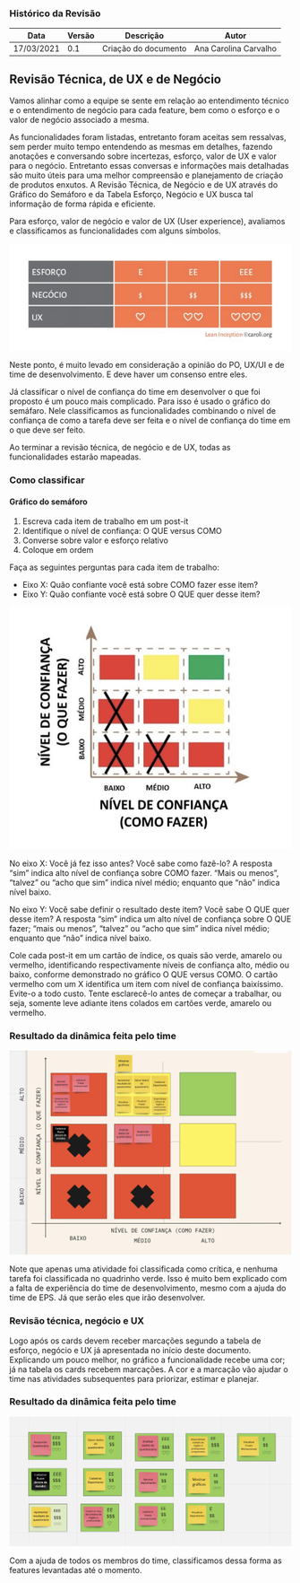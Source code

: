 ### Histórico da Revisão
| Data | Versão | Descrição | Autor |
|---|---|---|---|
| 17/03/2021| 0.1 |Criação do documento | Ana Carolina Carvalho |

## Revisão Técnica, de UX e de Negócio 

Vamos alinhar como a equipe se sente em relação ao entendimento técnico e o entendimento de negócio para cada feature, bem como o esforço e o valor de negócio associado a mesma.

As funcionalidades foram listadas, entretanto foram aceitas sem ressalvas, sem perder muito tempo entendendo as mesmas em detalhes, fazendo anotações e conversando sobre incertezas, esforço, valor de UX e valor para o negócio.
Entretanto essas conversas e informações mais detalhadas são muito úteis para uma melhor compreensão e planejamento de criação de produtos enxutos. A Revisão Técnica, de Negócio e de UX através do Gráfico do Semáforo e da Tabela Esforço, Negócio e UX busca tal informação de forma rápida e eficiente.

Para esforço, valor de negócio e valor de UX (User experience), avaliamos e classificamos as funcionalidades com alguns símbolos.

![escalaesforco](../../../img/escalaesforco.png)

Neste ponto, é muito levado em consideração a opinião do PO, UX/UI e de time de desenvolvimento. E deve haver um consenso entre eles.

Já classificar o nível de confiança do time em desenvolver o que foi proposto é um pouco mais complicado. Para isso é usado o gráfico do semáfaro. Nele classificamos as funcionalidades combinando o nível de confiança de como a tarefa deve ser feita e o nível de confiança do time em o que deve ser feito.

Ao terminar a revisão técnica, de negócio e de UX, todas as funcionalidades estarão mapeadas. 

### Como classificar

#### Gráfico do semáforo

1. Escreva cada item de trabalho em um post-it
2. Identifique o nível de confiança: O QUE versus COMO
3. Converse sobre valor e esforço relativo
4. Coloque em ordem

Faça as seguintes perguntas para cada item de trabalho:

* Eixo X: Quão confiante você está sobre COMO fazer esse item?
* Eixo Y: Quão confiante você está sobre O QUE quer desse item?

![nivelconfianca](../../../img/nivelconfianca.png)

No eixo X: Você já fez isso antes? Você sabe como fazê-lo? A resposta “sim” indica alto nível de confiança sobre COMO fazer. “Mais ou menos”, “talvez” ou “acho que sim” indica nível médio; enquanto que “não” indica nível baixo.

No eixo Y: Você sabe definir o resultado deste item? Você sabe O QUE quer desse item? A resposta “sim” indica um alto nível de confiança sobre O QUE fazer; “mais ou menos”, “talvez” ou “acho que sim” indica nível médio; enquanto que “não” indica nível baixo.

Cole cada post-it em um cartão de índice, os quais são verde, amarelo ou vermelho, identificando respectivamente níveis de confiança alto, médio ou baixo, conforme demonstrado no gráfico O QUE versus COMO.
O cartão vermelho com um X identifica um item com nível de confiança baixíssimo. Evite-o a todo custo. Tente esclarecê-lo antes de começar a trabalhar, ou seja, somente leve adiante itens colados em cartões verde, amarelo ou vermelho.

### Resultado da dinâmica feita pelo time

![graficosemaforo](../../../img/graficosemaforo.png)

Note que apenas uma atividade foi classificada como crítica, e nenhuma tarefa foi classificada no quadrinho verde. Isso é muito bem explicado com a falta de experiência do time de desenvolvimento, mesmo com a ajuda do time de EPS. Já que serão eles que irão desenvolver.

### Revisão técnica, negócio e UX

Logo após os cards devem receber marcações segundo a tabela de esforço, negócio e UX já apresentada no início deste documento. 
Explicando um pouco melhor, no gráfico a funcionalidade recebe uma cor; já na tabela os cards recebem marcações. 
A cor e a marcação vão ajudar o time nas atividades subsequentes para priorizar, estimar e planejar.

### Resultado da dinâmica feita pelo time

![classificacao](../../../img/classificacao.png)

Com a ajuda de todos os membros do time, classificamos dessa forma as features levantadas até o momento.